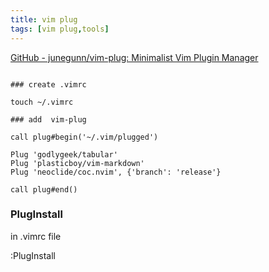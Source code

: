 ```yaml
---
title: vim plug
tags: [vim plug,tools]
---
```


[GitHub - junegunn/vim-plug: Minimalist Vim Plugin Manager](https://github.com/junegunn/vim-plug)
```

### create .vimrc

touch ~/.vimrc

### add  vim-plug

call plug#begin('~/.vim/plugged')

Plug 'godlygeek/tabular'
Plug 'plasticboy/vim-markdown'
Plug 'neoclide/coc.nvim', {'branch': 'release'}

call plug#end()
```

### PlugInstall

in .vimrc file

:PlugInstall


